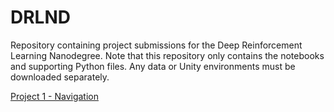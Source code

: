 # DRLND
Repository containing project submissions for the Deep Reinforcement Learning Nanodegree. Note that this repository only contains the notebooks and supporting Python files. Any data or Unity environments must be downloaded separately.

[Project 1 - Navigation](./Navigation.ipynb)
